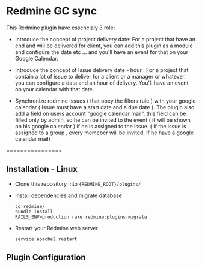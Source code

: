 Redmine GC sync 
================

This Redmine plugin have essencialy 3 role: 

* Introduce the concept of project delivery date: For a project that have an end and will be delivered for client, you can add this plugin as a module and configure the date etc ... and you'll have an event for that on your Google Calendar. 

* Introduce the concept of Issue delivery date - hour : For a project that contain a lot of issue to deliver for a client or a manager or whatever. you can configure a data and an hour of delivery. You'll have an event on your calendar with that date. 

* Synchronize redmine Issues ( that obey the filters rule ) with your google calendar ( Issue must have a start date and a due date ). The plugin also add a field  on users account "google calendar mail", this field can be filled only by admin, so he can be invited to the event ( it will be shown on his google calendar ) if he is assigned to the issue. ( if the issue is assigned to a group , every memeber will be invited, if he have a google calendar mail)

================
## Installation - Linux
* Clone this repository into ```{REDMINE_ROOT}/plugins/```

* Install dependencies and migrate database
	```console
	cd redmine/
	bundle install
	RAILS_ENV=production rake redmine:plugins:migrate
	```
* Restart your Redmine web server 
	```console 
	service apache2 restart 
	```

## Plugin Configuration

